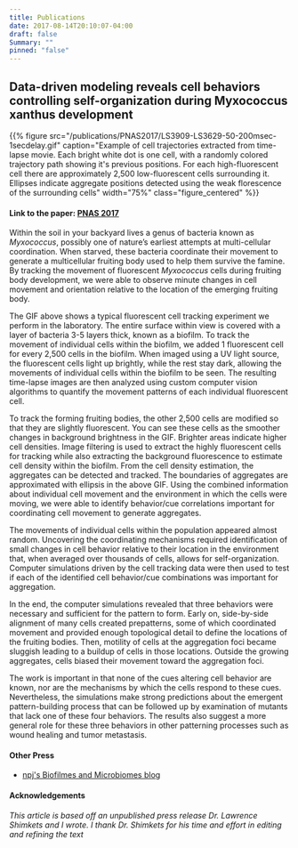 ```yaml
---
title: Publications
date: 2017-08-14T20:10:07-04:00
draft: false
Summary: ""
pinned: "false"
---
```


## Data-driven modeling reveals cell behaviors controlling self-organization during Myxococcus xanthus development

{{%
  figure src="/publications/PNAS2017/LS3909-LS3629-50-200msec-1secdelay.gif"
  caption="Example of cell trajectories extracted from time-lapse movie. Each bright white dot is one cell, with a randomly colored trajectory path showing it's previous positions. For each high-fluorescent cell there are approximately 2,500 low-fluorescent cells surrounding it. Ellipses indicate aggregate positions detected using the weak florescence of the surrounding cells"
  width="75%"
  class="figure_centered"
%}}
#### Link to the paper: [PNAS 2017](http://www.pnas.org/content/114/23/E4592.short)

<!--more-->

Within the soil in your backyard lives a genus of bacteria known as *Myxococcus*, possibly one of nature’s earliest attempts at multi-cellular coordination. When starved, these bacteria coordinate their movement to generate a multicellular fruiting body used to help them survive the famine. By tracking the movement of fluorescent *Myxococcus* cells during fruiting body development, we were able to observe minute changes in cell movement and orientation relative to the location of the emerging fruiting body.

The GIF above shows a typical fluorescent cell tracking experiment we perform in the laboratory. The entire surface within view is covered with a layer of bacteria 3-5 layers thick, known as a biofilm. To track the movement of individual cells within the biofilm, we added 1 fluorescent cell for every 2,500 cells in the biofilm. When imaged using a UV light source, the fluorescent cells light up brightly, while the rest stay dark, allowing the movements of individual cells within the biofilm to be seen. The resulting time-lapse images are then analyzed using custom computer vision algorithms to quantify the movement patterns of each individual fluorescent cell.

To track the forming fruiting bodies, the other 2,500 cells are modified so that they are slightly fluorescent. You can see these cells as the smoother changes in background brightness in the GIF. Brighter areas indicate higher cell densities. Image filtering is used to extract the highly fluorescent cells for tracking while also extracting the background fluorescence to estimate cell density within the biofilm. From the cell density estimation, the aggregates can be detected and tracked. The boundaries of aggregates are approximated with ellipsis in the above GIF. Using the combined information about individual cell movement and the environment in which the cells were moving, we were able to identify behavior/cue correlations important for coordinating cell movement to generate aggregates.

The movements of individual cells within the population appeared almost random. Uncovering the coordinating mechanisms required identification of small changes in cell behavior relative to their location in the environment that, when averaged over thousands of cells, allows for self-organization. Computer simulations driven by the cell tracking data were then used to test if each of the identified cell behavior/cue combinations was important for aggregation.

In the end, the computer simulations revealed that three behaviors were necessary and sufficient for the pattern to form. Early on, side-by-side alignment of many cells created prepatterns, some of which coordinated movement and provided enough topological detail to define the locations of the fruiting bodies. Then, motility of cells at the aggregation foci became sluggish leading to a buildup of cells in those locations. Outside the growing aggregates, cells biased their movement toward the aggregation foci.

The work is important in that none of the cues altering cell behavior are known, nor are the mechanisms by which the cells respond to these cues. Nevertheless, the simulations make strong predictions about the emergent pattern-building process that can be followed up by examination of mutants that lack one of these four behaviors. The results also suggest a more general role for these three behaviors in other patterning processes such as wound healing and tumor metastasis.

#### Other Press
* [npj's Biofilmes and Microbiomes blog](http://npjbiofilmscommunity.nature.com/users/7272-ben-libberton/posts/17212-still-learning-from-myxococcus)

#### Acknowledgements
*This article is based off an unpublished press release Dr. Lawrence Shimkets and I wrote. I thank Dr. Shimkets for his time and effort in editing and refining the text*
